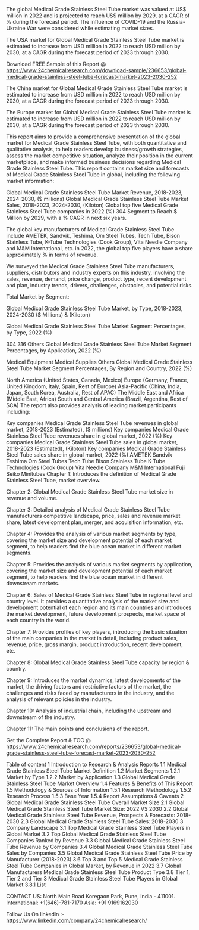 The global Medical Grade Stainless Steel Tube market was valued at US$ million in 2022 and is projected to reach US$ million by 2029, at a CAGR of % during the forecast period. The influence of COVID-19 and the Russia-Ukraine War were considered while estimating market sizes.

The USA market for Global Medical Grade Stainless Steel Tube market is estimated to increase from USD million in 2022 to reach USD million by 2030, at a CAGR during the forecast period of 2023 through 2030.

Download FREE Sample of this Report @ https://www.24chemicalresearch.com/download-sample/236653/global-medical-grade-stainless-steel-tube-forecast-market-2023-2030-252

The China market for Global Medical Grade Stainless Steel Tube  market is estimated to increase from USD million in 2022 to reach USD million by 2030, at a CAGR during the forecast period of 2023 through 2030.

The Europe market for Global Medical Grade Stainless Steel Tube  market is estimated to increase from USD million in 2022 to reach USD million by 2030, at a CAGR during the forecast period of 2023 through 2030.

This report aims to provide a comprehensive presentation of the global market for Medical Grade Stainless Steel Tube, with both quantitative and qualitative analysis, to help readers develop business/growth strategies, assess the market competitive situation, analyze their position in the current marketplace, and make informed business decisions regarding Medical Grade Stainless Steel Tube. This report contains market size and forecasts of Medical Grade Stainless Steel Tube in global, including the following market information:

Global Medical Grade Stainless Steel Tube Market Revenue, 2018-2023, 2024-2030, ($ millions)
Global Medical Grade Stainless Steel Tube Market Sales, 2018-2023, 2024-2030, (Kiloton)
Global top five Medical Grade Stainless Steel Tube companies in 2022 (%)
304 Segment to Reach $ Million by 2029, with a % CAGR in next six years.

The global key manufacturers of Medical Grade Stainless Steel Tube include AMETEK, Sandvik, Teshima, Om Steel Tubes, Tech Tube, Bison Stainless Tube, K-Tube Technologies (Cook Group), Vita Needle Company and M&M International, etc. in 2022, the global top five players have a share approximately % in terms of revenue.

We surveyed the Medical Grade Stainless Steel Tube manufacturers, suppliers, distributors and industry experts on this industry, involving the sales, revenue, demand, price change, product type, recent development and plan, industry trends, drivers, challenges, obstacles, and potential risks.

Total Market by Segment:

Global Medical Grade Stainless Steel Tube Market, by Type, 2018-2023, 2024-2030 ($ Millions) & (Kiloton)

Global Medical Grade Stainless Steel Tube Market Segment Percentages, by Type, 2022 (%)

304
316
Others
Global Medical Grade Stainless Steel Tube Market Segment Percentages, by Application, 2022 (%)

Medical Equipment
Medical Supplies
Others
Global Medical Grade Stainless Steel Tube Market Segment Percentages, By Region and Country, 2022 (%)

North America (United States, Canada, Mexico)
Europe (Germany, France, United Kingdom, Italy, Spain, Rest of Europe)
Asia-Pacific (China, India, Japan, South Korea, Australia, Rest of APAC)
The Middle East and Africa (Middle East, Africa)
South and Central America (Brazil, Argentina, Rest of SCA)
The report also provides analysis of leading market participants including:

Key companies Medical Grade Stainless Steel Tube revenues in global market, 2018-2023 (Estimated), ($ millions)
Key companies Medical Grade Stainless Steel Tube revenues share in global market, 2022 (%)
Key companies Medical Grade Stainless Steel Tube sales in global market, 2018-2023 (Estimated), (Kiloton)
Key companies Medical Grade Stainless Steel Tube sales share in global market, 2022 (%)
AMETEK
Sandvik
Teshima
Om Steel Tubes
Tech Tube
Bison Stainless Tube
K-Tube Technologies (Cook Group)
Vita Needle Company
M&M International
Fuji Seiko
Minitubes
Chapter 1: Introduces the definition of Medical Grade Stainless Steel Tube, market overview.

Chapter 2: Global Medical Grade Stainless Steel Tube market size in revenue and volume.

Chapter 3: Detailed analysis of Medical Grade Stainless Steel Tube manufacturers competitive landscape, price, sales and revenue market share, latest development plan, merger, and acquisition information, etc.

Chapter 4: Provides the analysis of various market segments by type, covering the market size and development potential of each market segment, to help readers find the blue ocean market in different market segments.

Chapter 5: Provides the analysis of various market segments by application, covering the market size and development potential of each market segment, to help readers find the blue ocean market in different downstream markets.

Chapter 6: Sales of Medical Grade Stainless Steel Tube in regional level and country level. It provides a quantitative analysis of the market size and development potential of each region and its main countries and introduces the market development, future development prospects, market space of each country in the world.

Chapter 7: Provides profiles of key players, introducing the basic situation of the main companies in the market in detail, including product sales, revenue, price, gross margin, product introduction, recent development, etc.

Chapter 8: Global Medical Grade Stainless Steel Tube capacity by region & country.

Chapter 9: Introduces the market dynamics, latest developments of the market, the driving factors and restrictive factors of the market, the challenges and risks faced by manufacturers in the industry, and the analysis of relevant policies in the industry.

Chapter 10: Analysis of industrial chain, including the upstream and downstream of the industry.

Chapter 11: The main points and conclusions of the report.

Get the Complete Report & TOC @ https://www.24chemicalresearch.com/reports/236653/global-medical-grade-stainless-steel-tube-forecast-market-2023-2030-252

Table of content
1 Introduction to Research & Analysis Reports
1.1 Medical Grade Stainless Steel Tube Market Definition
1.2 Market Segments
1.2.1 Market by Type
1.2.2 Market by Application
1.3 Global Medical Grade Stainless Steel Tube Market Overview
1.4 Features & Benefits of This Report
1.5 Methodology & Sources of Information
1.5.1 Research Methodology
1.5.2 Research Process
1.5.3 Base Year
1.5.4 Report Assumptions & Caveats
2 Global Medical Grade Stainless Steel Tube Overall Market Size
2.1 Global Medical Grade Stainless Steel Tube Market Size: 2022 VS 2030
2.2 Global Medical Grade Stainless Steel Tube Revenue, Prospects & Forecasts: 2018-2030
2.3 Global Medical Grade Stainless Steel Tube Sales: 2018-2030
3 Company Landscape
3.1 Top Medical Grade Stainless Steel Tube Players in Global Market
3.2 Top Global Medical Grade Stainless Steel Tube Companies Ranked by Revenue
3.3 Global Medical Grade Stainless Steel Tube Revenue by Companies
3.4 Global Medical Grade Stainless Steel Tube Sales by Companies
3.5 Global Medical Grade Stainless Steel Tube Price by Manufacturer (2018-2023)
3.6 Top 3 and Top 5 Medical Grade Stainless Steel Tube Companies in Global Market, by Revenue in 2022
3.7 Global Manufacturers Medical Grade Stainless Steel Tube Product Type
3.8 Tier 1, Tier 2 and Tier 3 Medical Grade Stainless Steel Tube Players in Global Market
3.8.1 List

CONTACT US:
North Main Road Koregaon Park, Pune, India - 411001.
International: +1(646)-781-7170
Asia: +91 9169162030

Follow Us On linkedin :- https://www.linkedin.com/company/24chemicalresearch/
